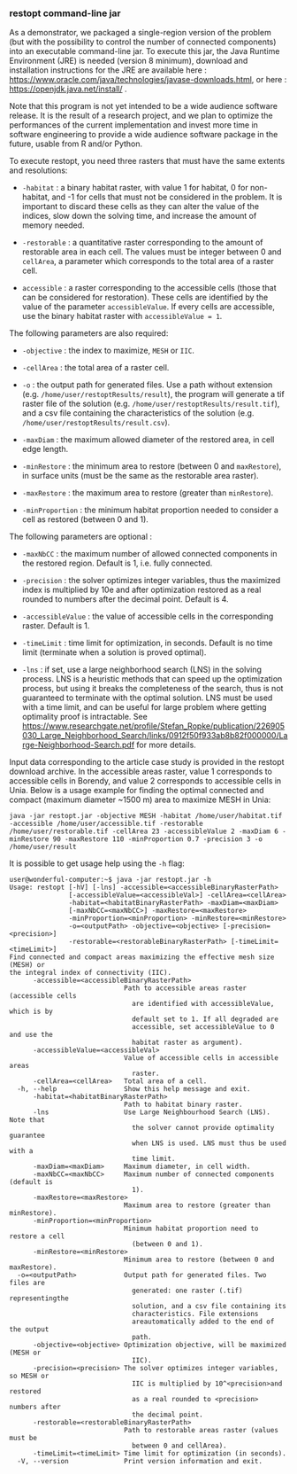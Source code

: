 ### restopt command-line jar 

As a demonstrator, we packaged a single-region version of the problem (but with the possibility to control the number of connected components) into an executable command-line jar. To execute this jar, the Java Runtime Environment (JRE) is needed (version 8 minimum), download and installation instructions for the JRE are available here : https://www.oracle.com/java/technologies/javase-downloads.html, or here : https://openjdk.java.net/install/ .

Note that this program is not yet intended to be a wide audience software release. It is the result of a research project, and we plan to optimize the performances of the current implementation and invest more time in software engineering to provide a wide audience software package in the future, usable from R and/or Python.

To execute restopt, you need three rasters that must have the same extents and resolutions:

  - `-habitat` : a binary habitat raster, with value 1 for habitat, 0 for non-habitat, and -1 for cells that must not be considered in the problem. It is important to discard these cells as they can alter the value of the indices, slow down the solving time, and increase the amount of memory needed.
   
  - `-restorable` : a quantitative raster corresponding to the amount of restorable area in each cell. The values must be integer between 0 and `cellArea`, a parameter which corresponds to the total area of a raster cell.
   
  - `accessible` : a raster corresponding to the accessible cells (those that can be considered for restoration). These cells are identified by the value of the parameter `accessibleValue`. If every cells are accessible, use the binary habitat raster with `accessibleValue = 1`.

The following parameters are also required:

  - `-objective` : the index to maximize, `MESH` or `IIC`.
  
  - `-cellArea` : the total area of a raster cell.
  
  - `-o` : the output path for generated files. Use a path without extension (e.g. `/home/user/restoptResults/result`), the program will generate a tif raster file of the solution (e.g. `/home/user/restoptResults/result.tif`), and a csv file containing the characteristics of the solution (e.g. `/home/user/restoptResults/result.csv`).
  
  - `-maxDiam` : the maximum allowed diameter of the restored area, in cell edge length.
  
  - `-minRestore` : the minimum area to restore (between 0 and `maxRestore`), in surface units (must be the same as the restorable area raster).
  
  - `-maxRestore` : the maximum area to restore (greater than `minRestore`).
  
  - `-minProportion` : the minimum habitat proportion needed to consider a cell as restored (between 0 and 1).
  
The following parameters are optional :

  - `-maxNbCC` : the maximum number of allowed connected components in the restored region. Default is 1, i.e. fully connected.
  
  - `-precision` : the solver optimizes integer variables, thus the maximized index is multiplied by 10e<precision> and after optimization restored as a real rounded to <precision> numbers after the decimal point. Default is 4.
  
  - `-accessibleValue` : the value of accessible cells in the corresponding raster. Default is 1.
  
  - `-timeLimit` : time limit for optimization, in seconds. Default is no time limit (terminate when a solution is proved optimal).
  
  - `-lns` : if set, use a large neighborhood search (LNS) in the solving process. LNS is a heuristic methods that can speed up the optimization process, but using it breaks the completeness of the search, thus is not guaranteed to terminate with the optimal solution. LNS must be used with a time limit, and can be useful for large problem where getting optimality proof is intractable. See https://www.researchgate.net/profile/Stefan_Ropke/publication/226905030_Large_Neighborhood_Search/links/0912f50f933ab8b82f000000/Large-Neighborhood-Search.pdf for more details.

Input data corresponding to the article case study is provided in the restopt download archive. In the accessible areas raster, value 1 corresponds to accessible cells in Borendy, and value 2 corresponds to accessible cells in Unia. Below is a usage example for finding the optimal connected and compact (maximum diameter ~1500 m) area to maximize MESH in Unia:

    java -jar restopt.jar -objective MESH -habitat /home/user/habitat.tif -accessible /home/user/accessible.tif -restorable /home/user/restorable.tif -cellArea 23 -accessibleValue 2 -maxDiam 6 -minRestore 90 -maxRestore 110 -minProportion 0.7 -precision 3 -o /home/user/result

It is possible to get usage help using the `-h` flag:

```shell
user@wonderful-computer:~$ java -jar restopt.jar -h
Usage: restopt [-hV] [-lns] -accessible=<accessibleBinaryRasterPath>
               [-accessibleValue=<accessibleVal>] -cellArea=<cellArea>
               -habitat=<habitatBinaryRasterPath> -maxDiam=<maxDiam>
               [-maxNbCC=<maxNbCC>] -maxRestore=<maxRestore>
               -minProportion=<minProportion> -minRestore=<minRestore>
               -o=<outputPath> -objective=<objective> [-precision=<precision>]
               -restorable=<restorableBinaryRasterPath> [-timeLimit=<timeLimit>]
Find connected and compact areas maximizing the effective mesh size (MESH) or
the integral index of connectivity (IIC).
      -accessible=<accessibleBinaryRasterPath>
                             Path to accessible areas raster (accessible cells
                               are identified with accessibleValue, which is by
                               default set to 1. If all degraded are
                               accessible, set accessibleValue to 0 and use the
                               habitat raster as argument).
      -accessibleValue=<accessibleVal>
                             Value of accessible cells in accessible areas
                               raster.
      -cellArea=<cellArea>   Total area of a cell.
  -h, --help                 Show this help message and exit.
      -habitat=<habitatBinaryRasterPath>
                             Path to habitat binary raster.
      -lns                   Use Large Neighbourhood Search (LNS). Note that
                               the solver cannot provide optimality guarantee
                               when LNS is used. LNS must thus be used with a
                               time limit.
      -maxDiam=<maxDiam>     Maximum diameter, in cell width.
      -maxNbCC=<maxNbCC>     Maximum number of connected components (default is
                               1).
      -maxRestore=<maxRestore>
                             Maximum area to restore (greater than minRestore).
      -minProportion=<minProportion>
                             Minimum habitat proportion need to restore a cell
                               (between 0 and 1).
      -minRestore=<minRestore>
                             Minimum area to restore (between 0 and maxRestore).
  -o=<outputPath>            Output path for generated files. Two files are
                               generated: one raster (.tif) representingthe
                               solution, and a csv file containing its
                               characteristics. File extensions
                               areautomatically added to the end of the output
                               path.
      -objective=<objective> Optimization objective, will be maximized (MESH or
                               IIC).
      -precision=<precision> The solver optimizes integer variables, so MESH or
                               IIC is multiplied by 10^<precision>and restored
                               as a real rounded to <precision> numbers after
                               the decimal point.
      -restorable=<restorableBinaryRasterPath>
                             Path to restorable areas raster (values must be
                               between 0 and cellArea).
      -timeLimit=<timeLimit> Time limit for optimization (in seconds).
  -V, --version              Print version information and exit.
```
